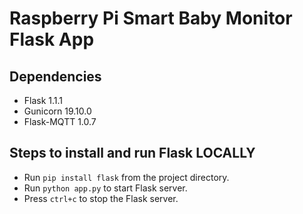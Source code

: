 # Raspberry Pi Smart Baby Monitor Flask App

## Dependencies

* Flask 1.1.1
* Gunicorn 19.10.0
* Flask-MQTT 1.0.7

## Steps to install and run Flask LOCALLY

* Run `pip install flask` from the project directory.
* Run `python app.py` to start Flask server.
* Press `ctrl+c` to stop the Flask server.
